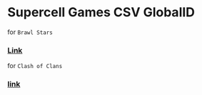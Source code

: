 # Supercell Games CSV GlobalID

for `Brawl Stars`

### [Link](https://github.com/Enjoyop/Supercell-Games.CsvID/wiki/BS)

for `Clash of Clans`

### [link](https://github.com/Enjoyop/Supercell-Games.CsvID/wiki/COC)
